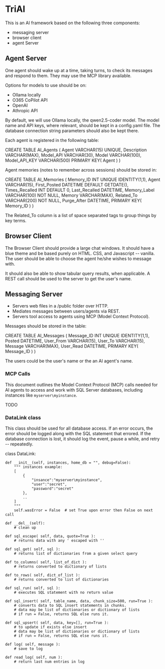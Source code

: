 # TriAI

This is an AI framework based on the following three components: 

- messaging server
- browser client
- agent Server


## Agent Server

One agent should wake up at a time, taking turns, to check its messages and 
respond to them.  They may use the MCP library available.

Options for models to use should be on:

- Ollama locally
- O365 CoPilot API
- OpenAI
- Athropic API

By default, we will use Ollama locally, the qwen2.5-coder model.  The model 
name and API keys, where relevant, should be kept in a config.yaml file.
The database connection string parameters should also be kept there.


Each agent is registered in the following table:

CREATE TABLE AI_Agents (
    Agent       VARCHAR(15) UNIQUE,
    Description VARCHAR(MAX),
    Model_API   VARCHAR(30),
    Model       VARCHAR(100),
    Model_API_KEY VARCHAR(500)
    PRIMARY KEY( Agent )
)

Agent memories (notes to remember across sessions) should be stored in:

CREATE TABLE AI_Memories (
    Memory_ID    INT UNIQUE IDENTITY(1,1),
    Agent        VARCHAR(15),
    First_Posted DATETIME DEFAULT GETDATE(),
    Times_Recalled INT DEFAULT 0,
    Last_Recalled  DATETIME,
    Memory_Label   VARCHAR(100) NOT NULL,
    Memory         VARCHAR(MAX),
    Related_To     VARCHAR(200) NOT NULL,
    Purge_After    DATETIME,
    PRIMARY KEY( Memory_ID )
)

The Related_To column is a list of space separated tags to group things by key 
terms.  

## Browser Client

The Browser Client should provide a large chat windows.  It should have a blue 
theme and be based purely on HTML. CSS, and Javascript -- vanilla.  The user 
should be able to choose the agent he/she wishes to message with.

It should also be able to show tabular query results, when applicable.
A REST call should be used to the server to get the user's name.

## Messaging Server

- Servers web files in a /public folder over HTTP.
- Mediates messages between users/agents via REST.
- Servers tool access to agents using MCP (Model Context Protocol).

Messages should be stored in the table:

CREATE TABLE AI_Messages (
    Message_ID    INT UNIQUE IDENTITY(1,1),
    Posted        DATETIME,
    User_From     VARCHAR(15),
    User_To       VARCHAR(15),
    Message       VARCHAR(MAX),
    User_Read     DATETIME,
    PRIMARY KEY( Message_ID )
)

The users could be the user's name or the an AI agent's name. 
### MCP Calls

This document outlines the Model Context Protocol (MCP) calls needed for AI 
agents to access and work with SQL Server databases, including instances like 
`myserver\myinstance`.

TODO

### DataLink class

This class should be used for all database access.
If an error occurs, the error should be logged along with the SQL statement
that errored.  If the database connection is lost, it should log
the event, pause a while, and retry -- repeatedly.

class DataLink:

    def __init__(self, instances, home_db = "", debug=False):
        """ instances example:
        [
            {
                "insance":"myserver\myinstance",
                "user":"secret",
                "password":"secret"
            },
            ..
        ]
        """
        self.wasError = False  # set True upon error then False on next call

    def __del__(self):
        # clean up

    def sql_escape( self, data, quote=True ):
        # returns data with any ' escaped with ''

    def sql_get( self, sql ):
        # returns list of dictionaries from a given select query

    def to_columns( self, list_of_dict ):
        # returns converted to dictionary of lists

    def to_rows( self, dict_of_list ):
        # returns converted to list of dictionaries

    def sql_run( self, sql ):
        # executes SQL statement with no return value

    def sql_insert( self, table_name, data, chunk_size=500, run=True ):
        # converts data to SQL insert statements in chunks.
        # data may be list of dictionaries or dictionary of lists
        # if run = False, returns SQL else runs it.

    def sql_upsert( self, data, key=[], run=True ):
        # to update if exists else insert
        # data may be list of dictionaries or dictionary of lists
        # if run = False, returns SQL else runs it.

    def log( self, message ):
        # save to log

    def read_log( self, num ):
        # return last num entries in log
